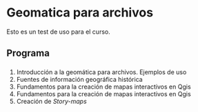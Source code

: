 # Geomatica para archivos

Esto es un test de uso para el curso.

## Programa

###
 <ol>
    <li>Introducción a la geomática para archivos. Ejemplos de uso</li>
    <li>Fuentes de información geográfica histórica</li>
    <li>Fundamentos para la creación de mapas interactivos en Qgis</li>
    <li>Fundamentos para la creación de mapas interactivos en Qgis</li>
    <li>Creación de <i>Story-maps</i></li>

</ol>